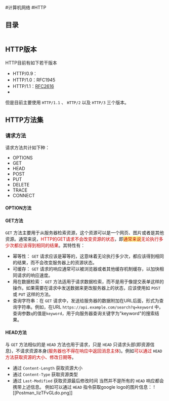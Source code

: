 #计算机网络 #HTTP

## 目录

```toc

```

## HTTP版本

HTTP目前有如下若干版本
- HTTP/0.9：
- HTTP/1.0：RFC1945
- HTTP/1.1：[RFC2616](https://www.rfc-editor.org/rfc/rfc2616)
- 

但是目前主要使用 `HTTP/1.1` 、 `HTTP/2` 以及 `HTTP/3` 三个版本。


## HTTP方法集

### 请求方法

请求方法共计如下种：
- OPTIONS
- GET
- HEAD
- POST
- PUT
- DELETE 
- TRACE
- CONNECT

#### OPTION方法


#### GET方法

`GET` 方法主要用于从服务器检索资源，这个资源可以是一个网页、图片或者是其他资源。通常来说，<font color="#c00000">HTTP的GET请求不会改变资源的状态</font>，即<span style="background:#fff88f"><font color="#c00000">通常来说</font></span><font color="#c00000">无论执行多少次都应该得到相同的结果</font>。其特性有：
- 幂等性： `GET` 请求应该是幂等的，这意味着无论执行多少次，都应该得到相同的结果，而不会改变服务器上的资源状态。
- 可缓存： `GET` 请求的响应通常可以被浏览器或者其他缓存机制缓存，以加快相同请求的响应速度。
- 用在数据检索： `GET` 方法适用于请求数据检索，而不是用于像提交表单这样的操作。如果需要在请求中发送数据来更改服务器上的状态，应该使用如 `POST` 或 `PUT` 这样的方法。
- 查询字符串：在 `GET` 请求中，发送给服务器的数据附加在URL后面，形式为查询字符串。例如，在URL `https://api.example.com/search?q=keyword` 中，查询参数`q`的值是`keyword`，用于向服务器查询关键字为"keyword"的搜索结果。

#### HEAD方法

与 `GET` 方法相似的是 `HEAD` 方法也用于请求，只是 `HEAD` 只请求头部(即资源信息)，不请求资源本身(<font color="#c00000">服务器也不得在响应中返回消息主体</font>)。例如<font color="#c00000">可以通过</font> `HEAD` <font color="#c00000">方法获取资源的大小、修改日期等</font>。
- 通过 `Content-Length` 获取资源大小
- 通过 `Content-Type` 获取资源类型
- 通过 `Last-Modified` 获取资源最后修改时间
当然并不是所有的 `HEAD` 响应都会携带上述信息。
例如可以通过 `HEAD` 指令获取google logo的图片信息：
	![[Postman_lizTFvGLdo.png]]




